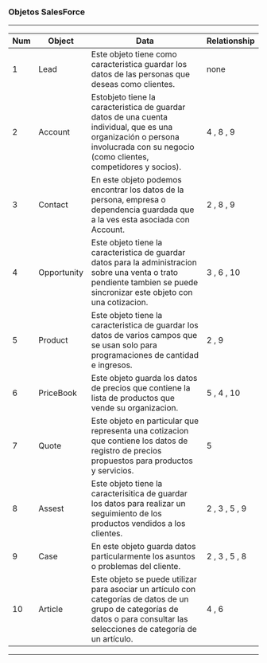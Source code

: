 ### Objetos SalesForce

------

| Num | Object   | Data | Relationship |
| ------------ | ------------ |------------ |------------ |
| 1 | Lead          | Este objeto tiene como caracteristica guardar los datos de las personas que deseas como clientes. | none |
| 2 | Account       | Estobjeto tiene la caracteristica de guardar datos de una cuenta individual, que es una organización o persona involucrada con su negocio (como clientes, competidores y socios).| 4 , 8 , 9|
| 3 | Contact       | En este objeto podemos encontrar los datos de la persona, empresa o dependencia guardada que a la ves esta asociada con Account.| 2 , 8 , 9 |
| 4 | Opportunity   | Este objeto tiene la caracteristica de guardar datos para la administracion sobre una venta o trato pendiente tambien se puede sincronizar este objeto con una cotizacion. | 3 , 6 , 10 |
| 5 | Product       | Este objeto tiene la caracteristica de guardar los datos de varios campos que se usan solo para programaciones de cantidad e ingresos.| 2 , 9 |
| 6  | PriceBook    | Este objeto guarda los datos de precios que contiene la lista de productos que vende su organizacion.| 5 , 4 , 10|
| 7 | Quote         | Este objeto en particular que representa una cotizacion que contiene los datos de registro de precios propuestos para productos y servicios.| 5 |
| 8  | Assest       | Este objeto tiene la caracterisitica de guardar los datos para realizar un seguimiento de los productos vendidos a los clientes.| 2 , 3 , 5 , 9 |
| 9  | Case         | En este objeto guarda datos particularmente los asuntos o problemas del cliente. | 2 , 3 , 5 , 8 |
| 10  | Article     | Este objeto se puede utilizar para asociar un artículo con categorías de datos de un grupo de categorías de datos o para consultar las selecciones de categoría de un artículo. | 4 , 6|

-----



